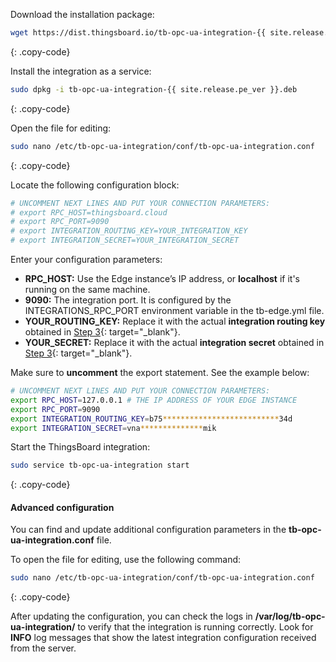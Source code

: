 Download the installation package:

```bash
wget https://dist.thingsboard.io/tb-opc-ua-integration-{{ site.release.pe_ver }}.deb
```
{: .copy-code}

Install the integration as a service:

```bash
sudo dpkg -i tb-opc-ua-integration-{{ site.release.pe_ver }}.deb
```
{: .copy-code}

Open the file for editing:

```bash 
sudo nano /etc/tb-opc-ua-integration/conf/tb-opc-ua-integration.conf
``` 
{: .copy-code}

Locate the following configuration block:

```bash
# UNCOMMENT NEXT LINES AND PUT YOUR CONNECTION PARAMETERS:
# export RPC_HOST=thingsboard.cloud
# export RPC_PORT=9090
# export INTEGRATION_ROUTING_KEY=YOUR_INTEGRATION_KEY
# export INTEGRATION_SECRET=YOUR_INTEGRATION_SECRET
```
Enter your configuration parameters:
- **RPC_HOST:** Use the Edge instance’s IP address, or **localhost** if it's running on the same machine.
- **9090:** The integration port. It is configured by the INTEGRATIONS_RPC_PORT environment variable in the tb-edge.yml file.
- **YOUR_ROUTING_KEY:** Replace it with the actual **integration routing key** obtained in [Step 3](/docs/pe/edge/user-guide/integrations/remote-integrations/#step-3-save-remote-integration-credentials){: target="_blank"}.
- **YOUR_SECRET:** Replace it with the actual **integration secret** obtained in [Step 3](/docs/pe/edge/user-guide/integrations/remote-integrations/#step-3-save-remote-integration-credentials){: target="_blank"}.

Make sure to **uncomment** the export statement. See the example below:

```bash
# UNCOMMENT NEXT LINES AND PUT YOUR CONNECTION PARAMETERS:
export RPC_HOST=127.0.0.1 # THE IP ADDRESS OF YOUR EDGE INSTANCE
export RPC_PORT=9090
export INTEGRATION_ROUTING_KEY=b75**************************34d
export INTEGRATION_SECRET=vna**************mik
```

Start the ThingsBoard integration:

```bash
sudo service tb-opc-ua-integration start
```
{: .copy-code}

#### Advanced configuration

You can find and update additional configuration parameters in the **tb-opc-ua-integration.conf** file.

To open the file for editing, use the following command:

```bash 
sudo nano /etc/tb-opc-ua-integration/conf/tb-opc-ua-integration.conf
``` 
{: .copy-code} 

After updating the configuration, you can check the logs in **/var/log/tb-opc-ua-integration/** to verify that the integration is running correctly.
Look for **INFO** log messages that show the latest integration configuration received from the server.
